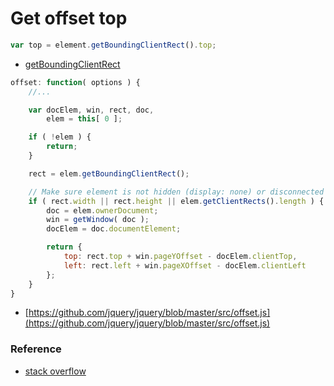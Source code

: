 # Get offset top

```javascript
var top = element.getBoundingClientRect().top;
```

* [getBoundingClientRect](https://developer.mozilla.org/en-US/docs/Web/API/element.getBoundingClientRect)

```javascript
offset: function( options ) {
    //...

    var docElem, win, rect, doc,
        elem = this[ 0 ];

    if ( !elem ) {
        return;
    }

    rect = elem.getBoundingClientRect();

    // Make sure element is not hidden (display: none) or disconnected
    if ( rect.width || rect.height || elem.getClientRects().length ) {
        doc = elem.ownerDocument;
        win = getWindow( doc );
        docElem = doc.documentElement;

        return {
            top: rect.top + win.pageYOffset - docElem.clientTop,
            left: rect.left + win.pageXOffset - docElem.clientLeft
        };
    }
}
```

* [https://github.com/jquery/jquery/blob/master/src/offset.js](https://github.com/jquery/jquery/blob/master/src/offset.js)

### Reference

* [stack overflow](http://stackoverflow.com/questions/18953144/how-do-i-get-the-offset-top-value-of-an-element-without-using-jquery)